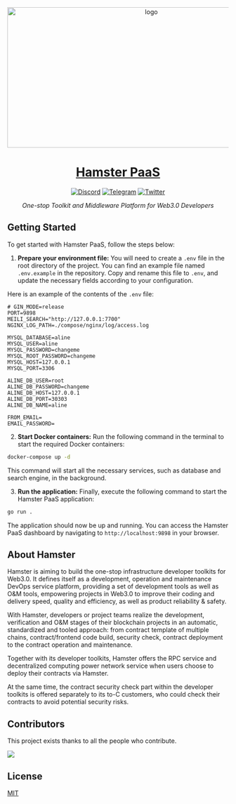 <div align="center">
    <img src="https://socialify.git.ci/hamster-shared/hamster-paas/image?description=1&descriptionEditable=One-stop%20Toolkit%20and%20Middleware%20Platform%20for%20Web3.0%20Developers&font=KoHo&logo=https%3A%2F%2Fhamsternet.io%2F_nuxt%2Flogo.668de5a2.png&owner=1&pattern=Floating%20Cogs&theme=Auto" width="640" height="320" alt="logo" />

# <a href="https://develop.alpha.hamsternet.io/chainlink/dashboard">Hamster PaaS</a>

[![Discord](https://badgen.net/badge/icon/discord?icon=discord&label)](https://discord.gg/qMWUvs7jkV)
[![Telegram](https://badgen.net/badge/icon/telegram?icon=telegram&label)](https://t.me/hamsternetio)
[![Twitter](https://badgen.net/badge/icon/twitter?icon=twitter&label)](https://twitter.com/Hamsternetio)

_One-stop Toolkit and Middleware Platform for Web3.0 Developers_

</div>

## Getting Started

To get started with Hamster PaaS, follow the steps below:

1. **Prepare your environment file:** You will need to create a `.env` file in the root directory of the project. You can find an example file named `.env.example` in the repository. Copy and rename this file to `.env`, and update the necessary fields according to your configuration.

Here is an example of the contents of the `.env` file:

```
# GIN_MODE=release
PORT=9898
MEILI_SEARCH="http://127.0.0.1:7700"
NGINX_LOG_PATH=./compose/nginx/log/access.log

MYSQL_DATABASE=aline
MYSQL_USER=aline
MYSQL_PASSWORD=changeme
MYSQL_ROOT_PASSWORD=changeme
MYSQL_HOST=127.0.0.1
MYSQL_PORT=3306

ALINE_DB_USER=root
ALINE_DB_PASSWORD=changeme
ALINE_DB_HOST=127.0.0.1
ALINE_DB_PORT=30303
ALINE_DB_NAME=aline

FROM_EMAIL=
EMAIL_PASSWORD=
```

2. **Start Docker containers:** Run the following command in the terminal to start the required Docker containers:

```bash
docker-compose up -d
```

This command will start all the necessary services, such as database and search engine, in the background.

3. **Run the application:** Finally, execute the following command to start the Hamster PaaS application:

```bash
go run .
```

The application should now be up and running. You can access the Hamster PaaS dashboard by navigating to `http://localhost:9898` in your browser.

## About Hamster

Hamster is aiming to build the one-stop infrastructure developer toolkits for Web3.0. It defines itself as a development, operation and maintenance DevOps service platform, providing a set of development tools as well as O&M tools, empowering projects in Web3.0 to improve their coding and delivery speed, quality and efficiency, as well as product reliability & safety.

With Hamster, developers or project teams realize the development, verification and O&M stages of their blockchain projects in an automatic, standardized and tooled approach: from contract template of multiple chains, contract/frontend code build, security check, contract deployment to the contract operation and maintenance.

Together with its developer toolkits, Hamster offers the RPC service and decentralized computing power network service when users choose to deploy their contracts via Hamster.

At the same time, the contract security check part within the developer toolkits is offered separately to its to-C customers, who could check their contracts to avoid potential security risks.

## Contributors

This project exists thanks to all the people who contribute.

 <a href="https://github.com/hamster-shared/hamster-paas/contributors">
  <img src="https://contrib.rocks/image?repo=hamster-shared/hamster-paas" />
 </a>

## License

[MIT](LICENSE)
